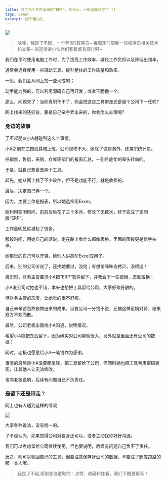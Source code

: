 ```yaml
---
title: 肝了几个月才出来的“ERP”，凭什么，一句话就归你了!!!
tags: Green
excerpt: 给个理由先
---
```


![](https://files.mdnice.com/user/26582/4075d55f-246e-4ab9-872c-0bf5f7dec912.jpg)




> 哈喽，我是了不起，一个奔3的程序员~
> 每周定时更新一些程序员相关技术和文章~
>欢迎读者小伙伴们积极留言探讨呀~

我们在平时使用电脑工作时，为了提高工作效率、减轻工作负担以及降低出错率，

通常会选择使用一些辅助工具，提升整体的工作质量和效率。

一般，我们会从网上找一些现成的；

动手能力强的，可以利用源码自己再开发；或者干脆撸一个。

那么，问题来了：当你离职不干了，你会把这些工具带走还是留个公司下一任呢?

网上找来的还好说，要是自己亲手弄出来的，你会怎么处理呢?

### 身边的故事

了不起朋友小A就碰到这么个事情。

小A之前在三四线县城上班，公司规模不大，她除了做财务外，还兼职统计员。

把销售，售后，采购，仓库等部门的报表汇总，一到月底忙的晕头转向的。

于是，就自己想着去弄个工具。

起先，她从网上找了不少软件，但不是功能不行，就是收费的。

最后，决定自己弄一个。

因为，主要工作是报表，所以她选择用Excel。

她利用空闲时间，前前后后花了三个多月，修改了无数次，终于完成了定制版“ERP”。

工作量明显就减轻了很多。

那段时间，用她自己的话说，走在路上看什么都像表格，里面的函数更是信手拈来。

她都觉的自己可以开课，给别人讲高阶Excel应用了。

后来，别的公司听说了，还找她要过，没给；有想悄咪咪去拷贝，没得逞！

离职时，财务主管要求小A把“ERP”软件留下，并教会下一任使用，态度蛮横；

小A说公司对她也不错，本来也想把工具留给公司，大家好聚好散的。

但财务主管的态度，让她觉的很不舒服。

自己辛辛苦苦熬夜做出来的成果，没要公司一分钱不说，还被这样蛮横对待，结果双方不欢而散。

最后，公司老板出面找小A沟通，说明情况。

希望小A能把东西留下，因为确实对公司帮助很大，另外就是里面还有公司的数据；

同时，老板也愿意给小A一笔钱作为感谢。

事情的最后是小A没要那笔钱，把工具留给了公司，但同时她也把工具利用密码锁死，让其他人让无法修改。

也向老板说明，后续有问题自己不负责任。

### 是留下还是带走？

网上也有人碰到这样的情况

![](https://files.mdnice.com/user/26582/c8ce0ad5-3fbc-4521-b9c0-954ef41e3305.jpg)

大家各种说法，没有统一的。

了不起认为，如果觉得公司对自身还可以，或者主动找你好好沟通。

我们可以考虑留给公司继续使用，但也要说明，后续有问题自己负不了责任。

反之，则可以收回自己的工具，但要注意保存好公司的数据，不要成了删库跑路的那一类人哦。

>我是了不起,感谢各位童鞋的：点赞、收藏和在看，我们下期更精彩！


















